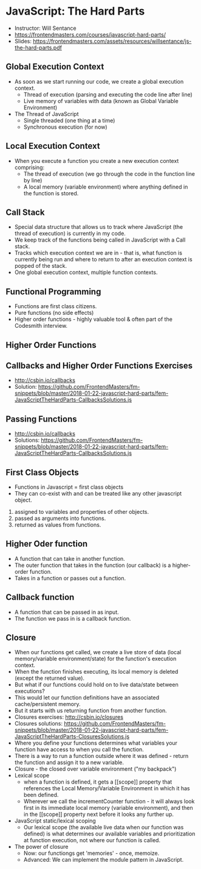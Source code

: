 # JavaScript: The Hard Parts

* Instructor: Will Sentance
* <https://frontendmasters.com/courses/javascript-hard-parts/>
* Slides: <https://frontendmasters.com/assets/resources/willsentance/js-the-hard-parts.pdf>

## Global Execution Context

* As soon as we start running our code, we create a global execution context.
  * Thread of execution (parsing and executing the code line after line)
  * Live memory of variables with data (known as Global Variable Environment)
* The Thread of JavaScript
  * Single threaded (one thing at a time)
  * Synchronous execution (for now)

## Local Execution Context

* When you execute a function you create a new execution context comprising:
  * The thread of execution (we go through the code in the function line by line)
  * A local memory (variable environment) where anything defined in the function is stored.

## Call Stack

* Special data structure that allows us to track where JavaScript (the thread of execution) is currently in my code.
* We keep track of the functions being called in JavaScript with a Call stack.
* Tracks which execution context we are in - that is, what function is currently being run and where to return to after an execution context is popped of the stack.
* One global execution context, multiple function contexts.

## Functional Programming

* Functions are first class citizens.
* Pure functions (no side effects)
* Higher order functions - highly valuable tool & often part of the Codesmith interview.

## Higher Order Functions

## Callbacks and Higher Order Functions Exercises

* <http://csbin.io/callbacks>
* Solution: <https://github.com/FrontendMasters/fm-snippets/blob/master/2018-01-22-javascript-hard-parts/fem-JavaScriptTheHardParts-CallbacksSolutions.js>

## Passing Functions

* <http://csbin.io/callbacks>
* Solutions: <https://github.com/FrontendMasters/fm-snippets/blob/master/2018-01-22-javascript-hard-parts/fem-JavaScriptTheHardParts-CallbacksSolutions.js>

## First Class Objects

* Functions in Javascript = first class objects
* They can co-exist with and can be treated like any other javascript object.

1. assigned to variables and properties of other objects.
2. passed as arguments into functions.
3. returned as values from functions.

## Higher Oder function

* A function that can take in another function.
* The outer function that takes in the function (our callback) is a higher-order function.
* Takes in a function or passes out a function.

## Callback function

* A function that can be passed in as input.
* The function we pass in is a callback function.

## Closure

* When our functions get called, we create a live store of data (local memory/variable environment/state) for the function's execution context.
* When the function finishes executing, its local memory is deleted (except the returned value).
* But what if our functions could hold on to live data/state between executions?
* This would let our function definitions have an associated cache/persistent memory.
* But it starts with us returning function from another function.
* Closures exercises: <http://csbin.io/closures>
* Closures solutions: <https://github.com/FrontendMasters/fm-snippets/blob/master/2018-01-22-javascript-hard-parts/fem-JavaScriptTheHardParts-ClosuresSolutions.js>
* Where you define your functions determines what variables your function have access to when you call the function.
* There is a way to run a function outside where it was defined - return the function and assign it to a new variable.
* Closure - the closed over variable environment ("my backpack")
* Lexical scope
  * when a function is defined, it gets a [[scope]] property that references the Local Memory/Variable Environment in which it has been defined.
  * Wherever we call the incrementCounter function - it will always look first in its immediate local memory (variable environment), and then in the [[scope]] property next before it looks any further up.
* JavaScript static/lexical scoping
  * Our lexical scope (the available live data when our function was defined) is what determines our available variables and prioritization at function execution, not where our function is called.
* The power of closure
  * Now: our functiongs get 'memories' - once, memoize.
  * Advanced: We can implement the module pattern in JavaScript.